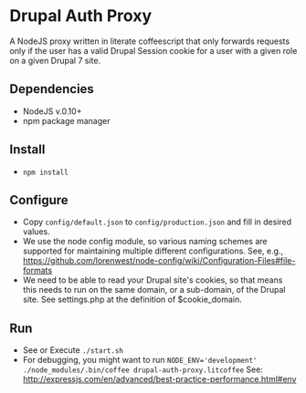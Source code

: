 # Drupal Auth Proxy
A NodeJS proxy written in literate coffeescript that only forwards requests 
only if the user has a valid Drupal Session cookie for a user with a given role
on a given Drupal 7 site.

## Dependencies
- NodeJS v.0.10+
- npm package manager

## Install
- `npm install`

## Configure
- Copy `config/default.json` to `config/production.json` and fill in desired
  values.
- We use the node config module, so various naming schemes are supported for
  maintaining multiple different configurations. See, e.g.,
  https://github.com/lorenwest/node-config/wiki/Configuration-Files#file-formats
- We need to be able to read your Drupal site's cookies, so that means this
  needs to run on the same domain, or a sub-domain, of the Drupal site. See
  settings.php at the definition of $cookie_domain.

## Run
- See or Execute `./start.sh`
- For debugging, you might want to run
  `NODE_ENV='development' ./node_modules/.bin/coffee drupal-auth-proxy.litcoffee`
  See: http://expressjs.com/en/advanced/best-practice-performance.html#env
